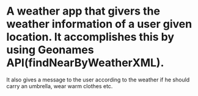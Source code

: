 # A weather app that givers the weather information of a user given location. It accomplishes this by using Geonames API(findNearByWeatherXML).
It also gives a message to the user according to the weather if he should carry an umbrella, wear warm clothes etc.